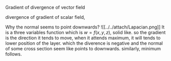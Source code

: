 Gradient of divergence of vector field

divergence of gradient of scalar field, 

Why the normal seems to point downwards? 
![[../../attach/Lapacian.png]]
It is a three variables function which is $w = f(x, y ,z)$, solid like.
so the gradient is the direction it tends to move, when it attends maximum, it will tends to lower position of the layer. which the diverence is negative and the normal of some cross section seem like points to downwards.
similarly, minimum follows.
